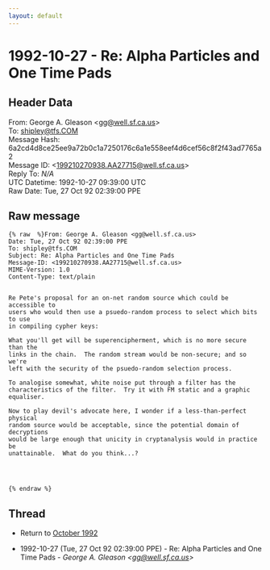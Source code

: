 ```yaml
---
layout: default
---
```


# 1992-10-27 - Re: Alpha Particles and One Time Pads

## Header Data

From: George A. Gleason \<gg@well.sf.ca.us\><br>
To: shipley@tfs.COM<br>
Message Hash: 6a2cd4d8ce25ee9a72b0c1a7250176c6a1e558eef4d6cef56c8f2f43ad7765a2<br>
Message ID: \<199210270938.AA27715@well.sf.ca.us\><br>
Reply To: _N/A_<br>
UTC Datetime: 1992-10-27 09:39:00 UTC<br>
Raw Date: Tue, 27 Oct 92 02:39:00 PPE<br>

## Raw message

```
{% raw  %}From: George A. Gleason <gg@well.sf.ca.us>
Date: Tue, 27 Oct 92 02:39:00 PPE
To: shipley@tfs.COM
Subject: Re: Alpha Particles and One Time Pads
Message-ID: <199210270938.AA27715@well.sf.ca.us>
MIME-Version: 1.0
Content-Type: text/plain


Re Pete's proposal for an on-net random source which could be accessible to
users who would then use a psuedo-random process to select which bits to use
in compiling cypher keys:

What you'll get will be superencipherment, which is no more secure than the
links in the chain.  The random stream would be non-secure; and so we're
left with the security of the psuedo-random selection process.  

To analogise somewhat, white noise put through a filter has the
characteristics of the filter.  Try it with FM static and a graphic
equaliser.  

Now to play devil's advocate here, I wonder if a less-than-perfect physical
random source would be acceptable, since the potential domain of decryptions
would be large enough that unicity in cryptanalysis would in practice be
unattainable.  What do you think...?




{% endraw %}
```

## Thread

+ Return to [October 1992](/years/1992/10)

+ 1992-10-27 (Tue, 27 Oct 92 02:39:00 PPE) - Re: Alpha Particles and One Time Pads - _George A. Gleason \<gg@well.sf.ca.us\>_

